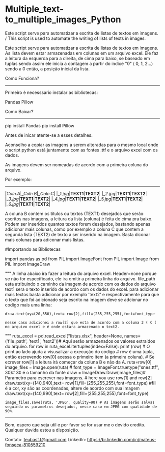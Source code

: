 # Multiple_text-to_multiple_images_Python
Este script serve para automatizar a escrita de listas de textos em imagens. / This script is used to automate the writing of lists of texts in images.


Este script serve para automatizar a escrita de listas de textos em imagens.
As lista devem estar armazenadas em colunas em um arquivo excel. 
Ele faz a leitura da esquerda para a direita, de cima para baixo, se baseado em tuplas
sendo assim ele inicia a contagem a partir do indice "0" ( 0, 1, 2...) 
sendo a 0 então, a posição inicial da lista.

Como Funciona?
______________________________________________________
Primeiro é necesssario instalar as bibliotecas:

Pandas
Pillow

Como Baixar?
_______________________________________________________

pip install Pandas
pip install Pillow

Antes de inicar atente-se a esses detalhes.

Aconselho a copiar as imagens a serem alteradas para o mesmo local onde o script python está
juntamente com as fontes .ttf e o arquivo excel com os dados.

As imagens devem ser nomeadas de acordo com a primeira coluna do arquivo.

Por exemplo:
 _____________________________
|_Coln.A_|__Coln.B_|__Coln.C_|
|__1.jpg_|__TEXT1__|__TEXT2__|
|__2.jpg_|__TEXT1__|__TEXT2__|
|__3.jpg_|__TEXT1__|__TEXT2__|
|__4.jpg_|__TEXT1__|__TEXT2__|
|__5.jpg_|__TEXT1__|__TEXT2__|
|__6.jpg_|__TEXT1__|__TEXT2__|

A coluna B contem os titulos ou textos (TEXT1) desejados que serão escritos nas imagens, 
a leitura da lista (coluna) é feita de cima pra baixo.
Podem ser inseridos quantos textos forem desejados, bastando apenas adicionar mais colunas,
como por exemplo a coluna C que contem a segunda lista (TEXT2) de texto a ser inserido na imagem.
Basta diconar mais colunas para adiconar mais listas.


#Importando as Bibliotecas

import pandas as pd
from PIL import ImageFont
from PIL import Image
from PIL import ImageDraw

"""
    A linha abaixo ira fazer a leitura do arquivo excel. Header=none porque se não for especificado, ele ira omitir a primeira linha do arquivo.
    file_path esta atribuindo o caminho da imagem de acordo com os dados do arquivo
    text1 sera o texto inserido de acordo com os dados do excel. para adicionar mais textos basta adicionar por exemplo 'text2' e respectivamente
    para que o texto que foi adicionado seja escrito na imagem deve se adcionar no codigo mais uma linha:

    draw.text(xy=(20,550),text= row[2],fill=(255,255,255),font=font_type

    nesse caso adicionei a row[2] que esta de acordo com a coluna 3 ( C ) no arquivo excel e é onde estara armazenado o text2.
"""
ruta_excel = pd.read_excel("listas.xlsx", header=None, names=('file_path', 'text1', 'text2'))# Aqui serão armazenados os valores extraidos do arquivo.
for row in ruta_excel.itertuples(index=False):
    print (row) # O print ao lado ajuda a visusalizar a execução do codigo
    # row é uma tupla, então escrevendo row[0] acessa o primeiro item (a primeira coluna).
    # Se ecrever row[1] a leitura irá começar da coluna B e não da A.
    ruta=row[0]
    image_files = Image.open(ruta)  #
    font_type = ImageFont.truetype("snes.ttf", 30)# 30 é o tamanho da fonte
    draw = ImageDraw.Draw(image_files)# Parametro para escrever nas imagens. 
    # here you use row[1] and row[2]
    draw.text(xy=(140,940),text= row[1],fill=(255,255,255),font=font_type) #fill é a cor, xy são as coordenadas, altere de acordo com sua imagem
    draw.text(xy=(140,990),text= row[2],fill=(255,255,255),font=font_type)

    image_files.save(ruta, 'JPEG', quality=90) # As imagens serão salvas seguindo os parametros desejados, nesse caso em JPEG com qualidade de 90%.

_______________________________________________

Bom, espero que seja util e por favor se for usar me o devido credito.
Qualquer duvida estou a disposição.

Contato: teubasf.t@gmail.com LinkedIn: https://br.linkedin.com/in/mateus-fonseca-810559210
   

